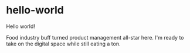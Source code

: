 # hello-world

Hello world!

Food industry buff turned product management all-star here. I'm ready to take on the digital space while still eating a ton.
